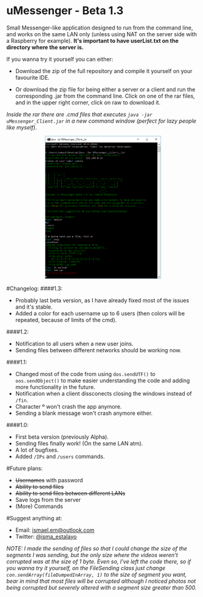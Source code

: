 # uMessenger - Beta 1.3

Small Messenger-like application designed to run from the command line, and works on the same LAN only (unless using NAT on the server side with a Raspberry for example). **It's important to have userList.txt on the directory where the server is.**

If you wanna try it yourself you can either:

- Download the zip of the full repository and compile it yourself on your favourite IDE.

- Or download the zip file for being either a server or a client and run the corresponding .jar from the command line. Click on one of the rar files, and in the upper right corner, click on raw to download it.

 _Inside the rar there are .cmd files that executes `java -jar uMessenger_Client.jar` in a new command window (perfect for lazy people like myself)_.

<p align = "center">
  <img src="https://raw.githubusercontent.com/ismaelestalayo/uMessenger/master/Images/Screenshot.png" width = "60%"/>
</p>

#Changelog:
####1.3:
- Probably last beta version, as I have already fixed most of the issues and it's stable.
- Added a color for each username up to 6 users (then colors will be repeated, because of limits of the cmd).

####1.2:
- Notification to all users when a new user joins.
- Sending files between different networks should be working now.

####1.1:
- Changed most of the code from using `dos.sendUTF()` to `oos.sendObject()` to make easier understanding the code and adding more functionality in the future.
- Notification when a client dissconects closing the windows instead of `/fin`.
- Character º won't crash the app anymore.
- Sending a blank message won't crash anymore either.

####1.0:
- First beta version (previously Alpha).
- Sending files finally work! (On the same LAN atm).
- A lot of bugfixes.
- Added `/IPs` and `/users` commands.

#Future plans:

- ~~Usernames~~ with password
- ~~Ability to send files~~
- ~~Ability to send files between different LANs~~
- Save logs from the server
- (More) Commands

#Suggest anything at:

 * Email: ismael.em@outlook.com
 * Twitter: [@isma_estalayo](https://twitter.com/isma_estalayo)

_NOTE:_
_I made the sending of files so that I could change the size of the segments I was sending, but the only size where the videos weren't corrupted was at the size of 1 byte. Even so, I've left the code there, so if you wanna try it yourself, on the FileSending class just change `con.sendArray(fileDumpedInArray, 1)`  to the size of segment you want, bear in mind that most files will be corrupted although I noticed photos not being corrupted but severely altered with a segment size greater than 500._
